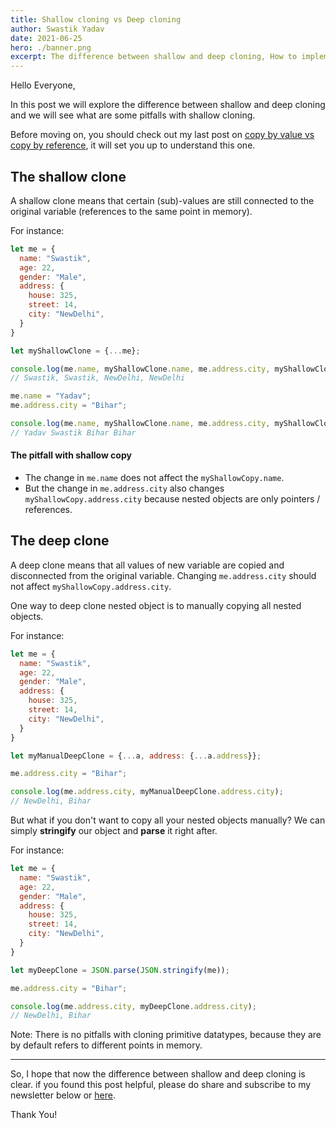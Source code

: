 ```yaml
---
title: Shallow cloning vs Deep cloning
author: Swastik Yadav
date: 2021-06-25
hero: ./banner.png
excerpt: The difference between shallow and deep cloning, How to implement them, and the pitfalls with shallow cloning.
---
```


Hello Everyone,

In this post we will explore the difference between shallow and deep cloning and we will see what are some pitfalls with shallow cloning.

Before moving on, you should check out my last post on [copy by value vs copy by reference](./copy-by-value-vs-copy-by-reference), it will set you up to understand this one.

## The shallow clone
A shallow clone means that certain (sub)-values are still connected to the original variable (references to the same point in memory).

For instance:
```js
let me = {
  name: "Swastik",
  age: 22,
  gender: "Male",
  address: {
    house: 325,
    street: 14,
    city: "NewDelhi",
  }
}

let myShallowClone = {...me};

console.log(me.name, myShallowClone.name, me.address.city, myShallowClone.address.city);
// Swastik, Swastik, NewDelhi, NewDelhi

me.name = "Yadav";
me.address.city = "Bihar";

console.log(me.name, myShallowClone.name, me.address.city, myShallowClone.address.city);
// Yadav Swastik Bihar Bihar
```

#### The pitfall with shallow copy
- The change in ```me.name``` does not affect the ```myShallowCopy.name```.
- But the change in ```me.address.city``` also changes ```myShallowCopy.address.city``` because nested objects are only pointers / references. 

## The deep clone
A deep clone means that all values of new variable are copied and disconnected from the original variable. Changing ```me.address.city``` should not affect ```myShallowCopy.address.city```.

One way to deep clone nested object is to manually copying all nested objects.

For instance:
```js
let me = {
  name: "Swastik",
  age: 22,
  gender: "Male",
  address: {
    house: 325,
    street: 14,
    city: "NewDelhi",
  }
}

let myManualDeepClone = {...a, address: {...a.address}};

me.address.city = "Bihar";

console.log(me.address.city, myManualDeepClone.address.city);
// NewDelhi, Bihar
```

But what if you don't want to copy all your nested objects manually? We can simply **stringify** our object and **parse** it right after.

For instance:
```js
let me = {
  name: "Swastik",
  age: 22,
  gender: "Male",
  address: {
    house: 325,
    street: 14,
    city: "NewDelhi",
  }
}

let myDeepClone = JSON.parse(JSON.stringify(me));

me.address.city = "Bihar";

console.log(me.address.city, myDeepClone.address.city);
// NewDelhi, Bihar
```

Note: There is no pitfalls with cloning primitive datatypes, because they are by default refers to different points in memory.

-------------------------------------------------------

So, I hope that now the difference between shallow and deep cloning is clear. if you found this post helpful, please do share and subscribe to my newsletter below or [here](./subscribe).

Thank You!
